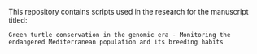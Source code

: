 This repository contains scripts used in the research for the manuscript titled:
```
Green turtle conservation in the genomic era - Monitoring the endangered Mediterranean population and its breeding habits
```

